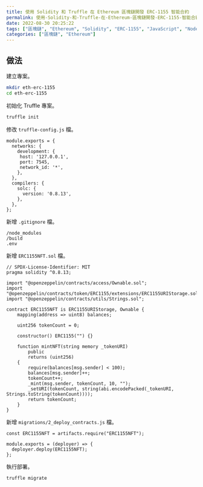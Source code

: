 ```yaml
---
title: 使用 Solidity 和 Truffle 在 Ethereum 區塊鏈開發 ERC-1155 智能合約
permalink: 使用-Solidity-和-Truffle-在-Ethereum-區塊鏈開發-ERC-1155-智能合約
date: 2022-08-30 20:25:22
tags: ["區塊鏈", "Ethereum", "Solidity", "ERC-1155", "JavaScript", "Node", "Ethers", "Smart Contract", "DApp", "Truffle", "NFT"]
categories: ["區塊鏈", "Ethereum"]
---
```


## 做法

建立專案。

```BASH
mkdir eth-erc-1155
cd eth-erc-1155
```

初始化 Truffle 專案。

```BASH
truffle init
```

修改 `truffle-config.js` 檔。

```JS
module.exports = {
  networks: {
    development: {
     host: '127.0.0.1',
     port: 7545,
     network_id: '*',
    },
  },
  compilers: {
    solc: {
      version: '0.8.13',
    },
  },
};
```

新增 `.gitignore` 檔。

```ENV
/node_modules
/build
.env
```

新增 `ERC1155NFT.sol` 檔。

```SOL
// SPDX-License-Identifier: MIT
pragma solidity ^0.8.13;

import "@openzeppelin/contracts/access/Ownable.sol";
import "@openzeppelin/contracts/token/ERC1155/extensions/ERC1155URIStorage.sol";
import "@openzeppelin/contracts/utils/Strings.sol";

contract ERC1155NFT is ERC1155URIStorage, Ownable {
    mapping(address => uint8) balances;

    uint256 tokenCount = 0;

    constructor() ERC1155("") {}

    function mintNFT(string memory _tokenURI)
        public
        returns (uint256)
    {
        require(balances[msg.sender] < 100);
        balances[msg.sender]++;
        tokenCount++;
        _mint(msg.sender, tokenCount, 10, "");
        _setURI(tokenCount, string(abi.encodePacked(_tokenURI, Strings.toString(tokenCount))));
        return tokenCount;
    }
}
```

新增 `migrations/2_deploy_contracts.js` 檔。

```JS
const ERC1155NFT = artifacts.require("ERC1155NFT");

module.exports = (deployer) => {
  deployer.deploy(ERC1155NFT);
};
```

執行部署。

```BASH
truffle migrate
```
